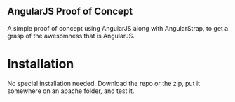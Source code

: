 ## AngularJS Proof of Concept

A simple proof of concept using AngularJS along with AngularStrap, to get a grasp of the awesomness that is AngularJS.

# Installation

No special installation needed. Download the repo or the zip, put it somewhere on an apache folder, and test it.
